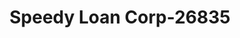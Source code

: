---
f_zip-code: 53913
f_state-code: WI
title: Speedy Loan Corp-26835
f_phone: 608-356-7744
f_city-only: Baraboo
f_address: 912 Us Highway 12 Ste 101 Baraboo
f_location-unique-id: '26835'
slug: speedy-loan-corp-26835
updated-on: '2024-05-30T13:46:58.046Z'
created-on: '2024-05-30T13:36:59.803Z'
published-on: '2024-05-30T13:54:32.469Z'
f_city-state: cms/city/baraboo-wi.md
f_company: cms/company/speedy-loan-corp.md
f_state: cms/state/wisconsin.md
layout: '[payday-loan].html'
tags: payday-loan
---